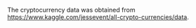 The cryptocurrency data was obtained from https://www.kaggle.com/jessevent/all-crypto-currencies/data.
